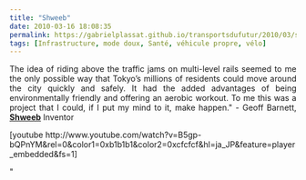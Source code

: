 ```yaml
---
title: "Shweeb"
date: 2010-03-16 18:08:35
permalink: https://gabrielplassat.github.io/transportsdufutur/2010/03/shweeb.html
tags: [Infrastructure, mode doux, Santé, véhicule propre, vélo]
---
```


<p style="text-align: justify">The idea of riding above the traffic jams on multi-level rails seemed to me the only possible way that Tokyo’s millions of residents could move around the city quickly and safely. It had the added advantages of being environmentally friendly and offering an aerobic workout. To me this was a project that I could, if I put my mind to it, make happen." - Geoff Barnett, <strong><span style=""text-decoration: underline""><a href=""http://www.shweeb.co.uk/index.php?m=home"" target=""_blank"">Shweeb</a></span></strong> Inventor</p> <p style=""text-align: center"">  [youtube http://www.youtube.com/watch?v=B5gp-bQPnYM&rel=0&color1=0xb1b1b1&color2=0xcfcfcf&hl=ja_JP&feature=player_embedded&fs=1]</p>"
